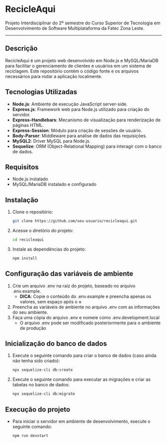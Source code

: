 # RecicleAqui
Projeto Interdisciplinar do 2º semestre do Curso Superior de Tecnologia em Desenvolvimento de Software Multiplataforma da Fatec Zona Leste.

---

## Descrição
RecicleAqui é um projeto web desenvolvido em Node.js e MySQL/MariaDB para facilitar o gerenciamento de clientes e usuários em um sistema de reciclagem. Este repositório contém o código fonte e os arquivos necessários para rodar a aplicação localmente.

## Tecnologias Utilizadas
- **Node.js**: Ambiente de execução JavaScript server-side.
- **Express.js**: Framework web para Node.js utilizado para criação do servidor.
- **Express-Handlebars**: Mecanismo de visualização para renderização de páginas HTML.
- **Express-Session**: Módulo para criação de sessões de usuário.
- **Body-Parser**: Middleware para análise de dados das requisições.
- **MySQL2**: Driver MySQL para Node.js.
- **Sequelize**: ORM (Object-Relational Mapping) para interagir com o banco de dados.
## Requisitos
- Node.js instalado
- MySQL/MariaDB instalado e configurado
## Instalação
1. Clone o repositório:
   ```bash
   git clone https://github.com/seu-usuario/recicleaqui.git
2. Acesse o diretório do projeto:
    ```bash
    cd recicleaqui
3. Instale as dependências do projeto:
    ```bash
    npm install
## Configuração das variáveis de ambiente
1. Crie um arquivo .env na raiz do projeto, baseado no arquivo .env.example. 
    - **DICA**: Copie o conteúdo do .env.example e preencha apenas os valores, sem espaço após o **=**
2. Preencha as variáveis de ambiente no arquivo .env com as informações do seu ambiente.
3. Faça uma cópia do arquivo .env e nomeie como .env.development.local
    - O arquivo .env pode ser modificado posteriormente para o ambiente de produção

## Inicialização do banco de dados
1. Execute o seguinte comando para criar o banco de dados (caso ainda não tenha sido criado):
    ```bash
    npx sequelize-cli db:create
2. Execute o seguinte comando para executar as migrações e criar as tabelas no banco de dados:
    ```bash
    npx sequelize-cli db:migrate
## Execução do projeto
- Para iniciar o servidor em ambiente de desenvolvimento, execute o seguinte comando:
    ```bash
    npm run devstart
